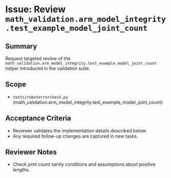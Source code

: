 # Issue: Review `math_validation.arm_model_integrity.test_example_model_joint_count`

## Summary
Request targeted review of the `math_validation.arm_model_integrity.test_example_model_joint_count` helper introduced in the validation suite.

## Scope
- `tests/roboterrorcheck.py` (math_validation.arm_model_integrity.test_example_model_joint_count)

## Acceptance Criteria
- Reviewer validates the implementation details described below.
- Any required follow-up changes are captured in new tasks.

## Reviewer Notes
- Check joint count sanity conditions and assumptions about positive lengths.
